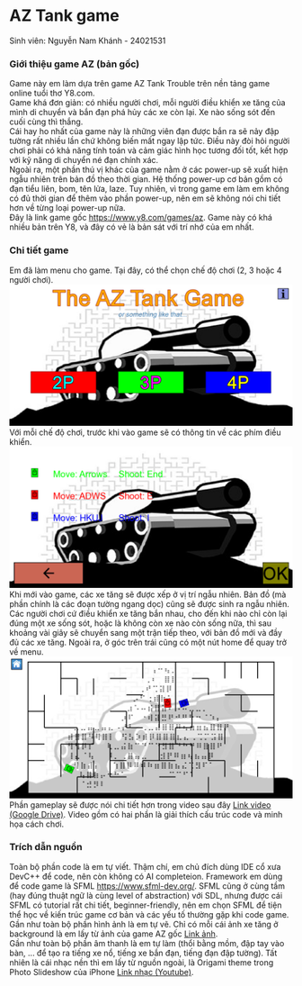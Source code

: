 # AZ Tank game
Sinh viên: Nguyễn Nam Khánh - 24021531
### Giới thiệu game AZ (bản gốc)
Game này em làm dựa trên game AZ Tank Trouble trên nền tảng game online tuổi thơ Y8.com. \
Game khá đơn giản: có nhiều người chơi, mỗi người điều khiển xe tăng của mình di chuyển và bắn đạn phá hủy các xe còn lại. Xe nào sống sót đến cuối cùng thì thắng. \
Cái hay ho nhất của game này là những viên đạn được bắn ra sẽ nảy đập tường rất nhiều lần chứ không biến mất ngay lập tức. Điều này đòi hỏi người chơi phải có khả năng tính toán và cảm giác hình học tương đối tốt, kết hợp với kỹ năng di chuyển né đạn chính xác. \
Ngoài ra, một phần thú vị khác của game nằm ở các power-up sẽ xuất hiện ngẫu nhiên trên bản đồ theo thời gian. Hệ thống power-up cơ bản gồm có đạn tiểu liên, bom, tên lửa, laze. Tuy nhiên, vì trong game em làm em không có đủ thời gian để thêm vào phần power-up, nên em sẽ không nói chi tiết hơn về từng loại power-up nữa. \
Đây là link game gốc https://www.y8.com/games/az. Game này có khá nhiều bản trên Y8, và đây có vẻ là bản sát với trí nhớ của em nhất.
### Chi tiết game
Em đã làm menu cho game. Tại đây, có thể chọn chế độ chơi (2, 3 hoặc 4 người chơi).
![Menu](README_images/Menu.png)
Với mỗi chế độ chơi, trước khi vào game sẽ có thông tin về các phím điều khiển.
![Keys](README_images/Keys.png)
Khi mới vào game, các xe tăng sẽ được xếp ở vị trí ngẫu nhiên. Bản đồ (mà phần chính là các đoạn tường ngang dọc) cũng sẽ được sinh ra ngẫu nhiên. Các người chơi cứ điều khiển xe tăng bắn nhau, cho đến khi nào chỉ còn lại đúng một xe sống sót, hoặc là không còn xe nào còn sống nữa, thì sau khoảng vài giây sẽ chuyển sang một trận tiếp theo, với bản đồ mới và đầy đủ các xe tăng. Ngoài ra, ở góc trên trái cũng có một nút home để quay trở về menu.
![Gameplay](README_images/Gameplay.png)
Phần gameplay sẽ được nói chi tiết hơn trong video sau đây [Link video (Google Drive)](https://drive.google.com/file/d/1r41O6HLrBrQoo9OqnheXYLqS6Z91W2wD/view?usp=drive_link). Video gồm có hai phần là giải thích cấu trúc code và minh họa cách chơi.
### Trích dẫn nguồn
Toàn bộ phần code là em tự viết. Thậm chí, em chủ đích dùng IDE cổ xưa DevC++ để code, nên còn không có AI completeion. Framework em dùng để code game là SFML https://www.sfml-dev.org/. SFML cũng ở cùng tầm (hay đúng thuật ngữ là cùng level of abstraction) với SDL, nhưng được cái SFML có tutorial rất chi tiết, beginner-friendly, nên em chọn SFML để tiện thể học về kiến trúc game cơ bản và các yếu tố thường gặp khi code game. \
Gần như toàn bộ phần hình ảnh là em tự vẽ. Chỉ có mỗi cái ảnh xe tăng ở background là em lấy từ ảnh của game AZ gốc [Link ảnh](https://www.1001games.com/action/az-tanks). \
Gần như toàn bộ phần âm thanh là em tự làm (thổi bằng mồm, đập tay vào bàn, ... để tạo ra tiếng xe nổ, tiếng xe bắn đạn, tiếng đạn đập tường). Tất nhiên là cái nhạc nền thì em lấy từ nguồn ngoài, là Origami theme trong Photo Slideshow của iPhone [Link nhạc (Youtube)](https://www.youtube.com/watch?v=o0I5uj7e0MU).
